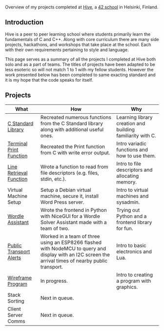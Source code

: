 Overview of my projects completed at [Hive](https://www.hive.fi/en/), a [42 school](https://www.42network.org/) in Helsinki, Finland.

## Introduction

Hive is a peer to peer learning school where students primarily learn the fundamentals of C and C++. Along with core curriculum there are many side projects, hackathons, and workshops that take place at the school. Each with their own requirements pertaining to style and language. 

This page serves as a summary of all the projects I completed at Hive both solo and as a part of teams. The titles of projects have been adapted to be less esoteric so will not match 1 to 1 with my fellow students. However the work presented below has been completed to same exacting standard and it is my hope that the code speaks for itself. 

## Projects

| What | How | Why |
|---|---|---|
|  [C Standard Library](https://github.com/Tiisetso/hive_libft) | Recreated numerous functions from the C Standard library along with additional useful ones. | Learning library creation and building familiarity with C. |
| [Terminal Print Function](https://github.com/Tiisetso/hive_ft_printf) | Recreated the Print function from C with write error output. | Intro variadic functions and how to use them. |
| [Line Retrieval Function](https://github.com/Tiisetso/hive_get_next_line) | Wrote a function to read from file descriptors (e.g. files, stdin, etc.). | Intro to file descriptors and allocating memory. |
| Virtual Machine Setup | Setup a Debian virtual machine, secure it, install Word Press server. | Intro to virtual machines and sysadmin. |
| [Wordle Assistant](https://github.com/Tiisetso/hive_rush_wordle) | Wrote the frontend in Python with NiceGUI for a Wordle Solver Assistant made with a team of two. | Trying out Python and a frontend library for fun. |
| [Public Transport Alerts](https://github.com/Tiisetso/hive_esp8266) | Worked in a team of three using an ESP8266 flashed with NodeMCU to query and display with an I2C screen the arrival times of nearby public transport. | Intro to basic electronics and Lua. |
| [Wireframe Program](https://github.com/Tiisetso/hive_fdf) | In progress. | Intro to creating a program with graphics. |
| Stack Sorting | Next in queue. |  |
| Client Server Comms | Next in queue. |  |
